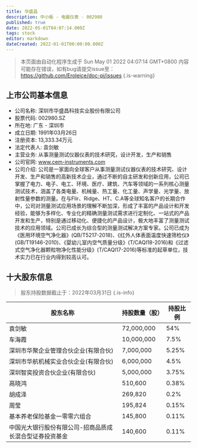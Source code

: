 ```yaml
---
title: 华盛昌
description: 中小板 - 电器仪表 - 002980
published: true
date: 2022-05-01T04:07:14.000Z
tags: stock
editor: markdown
dateCreated: 2022-01-01T00:00:00.000Z
---
```


> 本页面由自动化程序生成于 Sun May 01 2022 04:07:14 GMT+0800
> 内容可能存在错误，如有bug请提交issue至：https://github.com/Eroleice/doc-pi/issues
{.is-warning}

## 上市公司基本信息
- 公司名称: 深圳市华盛昌科技实业股份有限公司
- 股票代码: 002980.SZ
- 所在地: 广东 - 深圳市
- 成立日期: 1991年03月26日
- 注册资本: 13,333.34万元
- 法定代表人: 袁剑敏
- 主营业务: 从事测量测试仪器仪表的技术研究，设计开发，生产和销售
- 公司官网: www.cem-instruments.com
- 公司介绍: 公司是一家面向全球客户从事测量测试仪器仪表的技术研究、设计开发、生产和销售的高新技术企业，通过不断的自主研发和创新应用，公司已掌握了电力、电子、电工、环境、医疗、建筑、汽车等领域的一系列核心测量测试技术，涵盖了各类电量、机械量、热工量、化工量、声学量、光学量、放射性量参数的测量。在与Flir、Ridge、HT、C.A等全球知名客户的长期合作中，公司对测量测试应用场景的理解不断加深，形成了丰富的产品设计和开发经验，能够为多样化、专业化的精确测量测试需求进行定制化、一站式的产品开发和生产，特别是通过移动化、便捷化的产品设计，极大地丰富了测量测试技术的应用领域。公司已成长为综合型的测量测试解决方案专家。公司已成为《医用环境空气净化器》(QB/T5217-2018)、《红外人体表面温度快速筛检仪》(GB/T19146-2010)、《婴幼儿室内空气质量分级》(T/CAQI18-2016)和《过滤式空气净化器颗粒物净化性能分级》(T/CAQI17-2016)等标准的起草单位，技术实力已在行业内得到较高认可。


## 十大股东信息
> 股东持股数据截止于：2022年03月31日
{.is-info}

| 股东名称 | 持股数量（股） | 持股比例 |
| --- | --- | --- |
| 袁剑敏 | 72,000,000 | 54% |
| 车海霞 | 10,000,000 | 7.5% |
| 深圳市华聚企业管理合伙企业(有限合伙) | 7,000,000 | 5.25% |
| 深圳市华航机械实业合伙企业(有限合伙) | 6,000,000 | 4.5% |
| 深圳智奕投资合伙企业(有限合伙) | 5,000,000 | 3.75% |
| 鬲晓鸿 | 510,600 | 0.38% |
| 胡成泽 | 269,820 | 0.2% |
| 周莹 | 195,824 | 0.15% |
| 基本养老保险基金一零零六组合 | 145,800 | 0.11% |
| 中国光大银行股份有限公司-招商品质成长混合型证券投资基金 | 140,600 | 0.11% |




